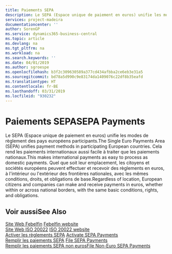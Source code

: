 ```yaml
---
title: Paiements SEPA
description: Le SEPA (Espace unique de paiement en euros) unifie les modes de règlement des pays européens participants. Cela rend les paiements internationaux aussi facile à traiter que les paiements nationaux. Quel que soit leur emplacement, les citoyens et sociétés européens peuvent effectuer et recevoir des règlements en euros, à l'intérieur ou l'extérieur des frontières nationales, avec les mêmes conditions, droits, et obligations de base.
services: project-madeira
documentationcenter: ''
author: SorenGP
ms.service: dynamics365-business-central
ms.topic: article
ms.devlang: na
ms.tgt_pltfrm: na
ms.workload: na
ms.search.keywords: ''
ms.date: 04/01/2019
ms.author: sgroespe
ms.openlocfilehash: b3f2c309630589a377cd434afbba2ce6eb3e31a5
ms.sourcegitcommit: bd78a5d990c9e83174da1409076c22df8b35eafd
ms.translationtype: HT
ms.contentlocale: fr-BE
ms.lasthandoff: 03/31/2019
ms.locfileid: "930232"
---
```

# <a name="sepa-payments"></a><span data-ttu-id="d3d1b-105">Paiements SEPA</span><span class="sxs-lookup"><span data-stu-id="d3d1b-105">SEPA Payments</span></span>
<span data-ttu-id="d3d1b-106">Le SEPA (Espace unique de paiement en euros) unifie les modes de règlement des pays européens participants.</span><span class="sxs-lookup"><span data-stu-id="d3d1b-106">The Single Euro Payments Area (SEPA) unifies payment methods in participating European countries.</span></span> <span data-ttu-id="d3d1b-107">Cela rend les paiements internationaux aussi facile à traiter que les paiements nationaux.</span><span class="sxs-lookup"><span data-stu-id="d3d1b-107">This makes international payments as easy to process as domestic payments.</span></span> <span data-ttu-id="d3d1b-108">Quel que soit leur emplacement, les citoyens et sociétés européens peuvent effectuer et recevoir des règlements en euros, à l'intérieur ou l'extérieur des frontières nationales, avec les mêmes conditions, droits, et obligations de base.</span><span class="sxs-lookup"><span data-stu-id="d3d1b-108">Regardless of location, European citizens and companies can make and receive payments in euros, whether within or across national borders, with the same basic conditions, rights, and obligations.</span></span>  

## <a name="see-also"></a><span data-ttu-id="d3d1b-109">Voir aussi</span><span class="sxs-lookup"><span data-stu-id="d3d1b-109">See Also</span></span>  
 <span data-ttu-id="d3d1b-110">[Site Web Febelfin](https://go.microsoft.com/fwlink/?LinkId=275119) </span><span class="sxs-lookup"><span data-stu-id="d3d1b-110">[Febelfin website](https://go.microsoft.com/fwlink/?LinkId=275119) </span></span>  
 <span data-ttu-id="d3d1b-111">[Site Web ISO 20022](https://go.microsoft.com/fwlink/?LinkId=275120) </span><span class="sxs-lookup"><span data-stu-id="d3d1b-111">[ISO 20022 website](https://go.microsoft.com/fwlink/?LinkId=275120) </span></span>  
 <span data-ttu-id="d3d1b-112">[Activer les règlements SEPA](how-to-activate-sepa-payments.md) </span><span class="sxs-lookup"><span data-stu-id="d3d1b-112">[Activate SEPA Payments](how-to-activate-sepa-payments.md) </span></span>  
 <span data-ttu-id="d3d1b-113">[Remplir les paiements SEPA](how-to-file-sepa-payments.md) </span><span class="sxs-lookup"><span data-stu-id="d3d1b-113">[File SEPA Payments](how-to-file-sepa-payments.md) </span></span>  
 [<span data-ttu-id="d3d1b-114">Remplir les paiements SEPA non euros</span><span class="sxs-lookup"><span data-stu-id="d3d1b-114">File Non-Euro SEPA Payments</span></span>](how-to-file-non-euro-sepa-payments.md)
